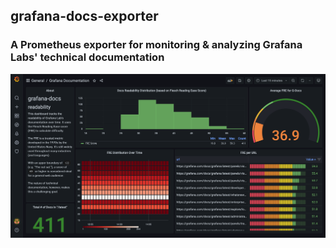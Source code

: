 ## grafana-docs-exporter

### A Prometheus exporter for monitoring & analyzing Grafana Labs' technical documentation

![grafan-docs-exporter dashboard](./dashboard.png)